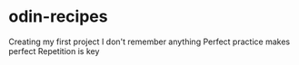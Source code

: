 # odin-recipes
Creating my first project
I don't remember anything
Perfect practice makes perfect 
Repetition is key 